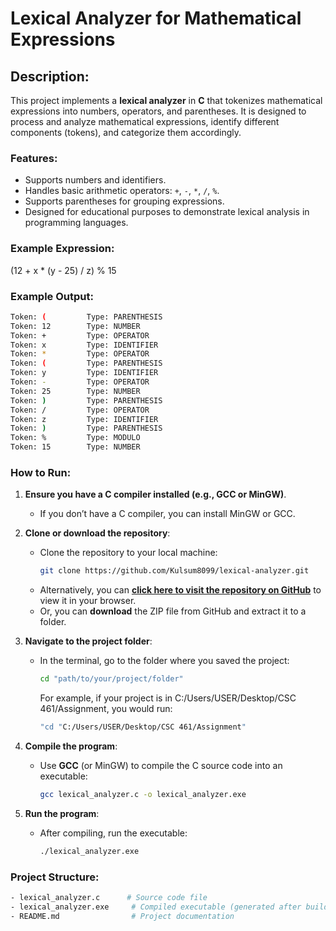# Lexical Analyzer for Mathematical Expressions

## Description:
This project implements a **lexical analyzer** in **C** that tokenizes mathematical expressions into numbers, operators, and parentheses. It is designed to process and analyze mathematical expressions, identify different components (tokens), and categorize them accordingly.

### Features:
- Supports numbers and identifiers.
- Handles basic arithmetic operators: `+`, `-`, `*`, `/`, `%`.
- Supports parentheses for grouping expressions.
- Designed for educational purposes to demonstrate lexical analysis in programming languages.

### Example Expression:
(12 + x * (y - 25) / z) % 15

### Example Output:
```bash
Token: (         Type: PARENTHESIS
Token: 12        Type: NUMBER
Token: +         Type: OPERATOR
Token: x         Type: IDENTIFIER
Token: *         Type: OPERATOR
Token: (         Type: PARENTHESIS
Token: y         Type: IDENTIFIER
Token: -         Type: OPERATOR
Token: 25        Type: NUMBER
Token: )         Type: PARENTHESIS
Token: /         Type: OPERATOR
Token: z         Type: IDENTIFIER
Token: )         Type: PARENTHESIS
Token: %         Type: MODULO
Token: 15        Type: NUMBER
```

### How to Run:

1. **Ensure you have a C compiler installed (e.g., GCC or MinGW)**.
   - If you don’t have a C compiler, you can install MinGW or GCC.
   
2. **Clone or download the repository**:
   - Clone the repository to your local machine:
     ```bash
     git clone https://github.com/Kulsum8099/lexical-analyzer.git
     ```
   - Alternatively, you can **[click here to visit the repository on GitHub](https://github.com/Kulsum8099/lexical-analyzer)** to view it in your browser.
   - Or, you can **download** the ZIP file from GitHub and extract it to a folder.

3. **Navigate to the project folder**:
   - In the terminal, go to the folder where you saved the project:
     ```bash
     cd "path/to/your/project/folder"
     ```
     For example, if your project is in C:/Users/USER/Desktop/CSC 461/Assignment, you would run:  
     ```bash
     "cd "C:/Users/USER/Desktop/CSC 461/Assignment"
     ```

4. **Compile the program**:
   - Use **GCC** (or MinGW) to compile the C source code into an executable:
     ```bash
     gcc lexical_analyzer.c -o lexical_analyzer.exe
     ```

5. **Run the program**:
   - After compiling, run the executable:
     ```bash
     ./lexical_analyzer.exe
     ```

### Project Structure:
```bash
- lexical_analyzer.c      # Source code file
- lexical_analyzer.exe     # Compiled executable (generated after build)
- README.md                # Project documentation
```
